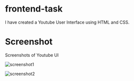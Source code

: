 # frontend-task
I have created a Youtube User Interface using HTML and CSS.
# Screenshot
Screenshots of Youtube UI

![screenshot1](https://user-images.githubusercontent.com/80042698/112303153-fad87a80-8cc1-11eb-9504-2af6b4de714e.png)

![screenshot2](https://user-images.githubusercontent.com/80042698/112303464-51de4f80-8cc2-11eb-8f2b-229a693af4b3.png)

